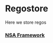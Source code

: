 # Regostore
Here we store regos



### [NSA Framework](https://www.nsa.gov/Press-Room/News-Highlights/Article/Article/2716980/nsa-cisa-release-kubernetes-hardening-guidance/)
